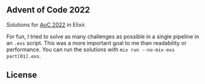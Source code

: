 ## Advent of Code 2022

Solutions for [AoC 2022](https://adventofcode.com/2022) in Elixir.

For fun, I tried to solve as many challenges as possible in a single pipeline in an `.exs` script. This was a more important goal to me than readability or performance. You can run the solutions with `mix run --no-mix-exs part[01].exs`.

## License
